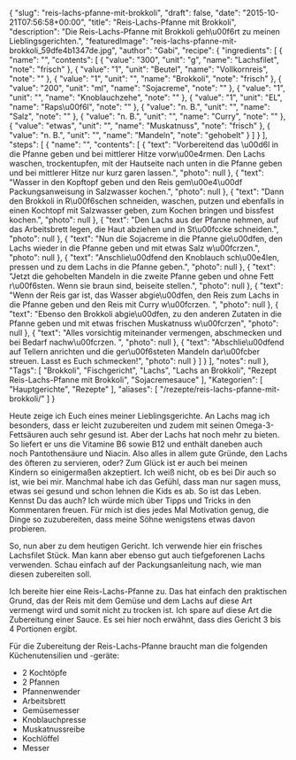 {
    "slug": "reis-lachs-pfanne-mit-brokkoli",
    "draft": false,
    "date": "2015-10-21T07:56:58+00:00",
    "title": "Reis-Lachs-Pfanne mit Brokkoli",
    "description": "Die Reis-Lachs-Pfanne mit Brokkoli geh\u00f6rt zu meinen Lieblingsgerichten.",
    "featuredImage": "reis-lachs-pfanne-mit-brokkoli_59dfe4b1347de.jpg",
    "author": "Gabi",
    "recipe": {
        "ingredients": [
            {
                "name": "",
                "contents": [
                    {
                        "value": "300",
                        "unit": "g",
                        "name": "Lachsfilet",
                        "note": "frisch"
                    },
                    {
                        "value": "1",
                        "unit": "Beutel",
                        "name": "Vollkornreis",
                        "note": ""
                    },
                    {
                        "value": "1",
                        "unit": "",
                        "name": "Brokkoli",
                        "note": "frisch"
                    },
                    {
                        "value": "200",
                        "unit": "ml",
                        "name": "Sojacreme",
                        "note": ""
                    },
                    {
                        "value": "1",
                        "unit": "",
                        "name": "Knoblauchzehe",
                        "note": ""
                    },
                    {
                        "value": "1",
                        "unit": "EL",
                        "name": "Raps\u00f6l",
                        "note": ""
                    },
                    {
                        "value": "n. B.",
                        "unit": "",
                        "name": "Salz",
                        "note": ""
                    },
                    {
                        "value": "n. B.",
                        "unit": "",
                        "name": "Curry",
                        "note": ""
                    },
                    {
                        "value": "etwas",
                        "unit": "",
                        "name": "Muskatnuss",
                        "note": "frisch"
                    },
                    {
                        "value": "n. B.",
                        "unit": "",
                        "name": "Mandeln",
                        "note": "gehobelt"
                    }
                ]
            }
        ],
        "steps": [
            {
                "name": "",
                "contents": [
                    {
                        "text": "Vorbereitend das \u00d6l in die Pfanne geben und bei mittlerer Hitze vorw\u00e4rmen. Den Lachs waschen, trockentupfen, mit der Hautseite nach unten in die Pfanne geben und bei mittlerer Hitze nur kurz  garen lassen.",
                        "photo": null
                    },
                    {
                        "text": "Wasser in den Kopftopf geben und den Reis gem\u00e4\u00df Packungsanweisung in Salzwasser kochen.",
                        "photo": null
                    },
                    {
                        "text": "Dann den Brokkoli in R\u00f6schen schneiden, waschen, putzen und ebenfalls in einen Kochtopf mit Salzwasser geben, zum Kochen bringen und bissfest kochen.",
                        "photo": null
                    },
                    {
                        "text": "Den Lachs aus der Pfanne nehmen, auf das Arbeitsbrett legen, die Haut abziehen und  in St\u00fccke schneiden.",
                        "photo": null
                    },
                    {
                        "text": "Nun die Sojacreme in die Pfanne gie\u00dfen, den Lachs wieder in die Pfanne geben und mit etwas Salz w\u00fcrzen.",
                        "photo": null
                    },
                    {
                        "text": "Anschlie\u00dfend den Knoblauch sch\u00e4len, pressen und zu dem Lachs in die Pfanne geben.",
                        "photo": null
                    },
                    {
                        "text": "Jetzt die gehobelten Mandeln in die zweite Pfanne geben und ohne Fett r\u00f6sten. Wenn sie braun sind, beiseite stellen.",
                        "photo": null
                    },
                    {
                        "text": "Wenn der Reis gar ist, das Wasser abgie\u00dfen, den Reis zum Lachs in die Pfanne geben und den Reis mit Curry w\u00fcrzen. ",
                        "photo": null
                    },
                    {
                        "text": "Ebenso den Brokkoli abgie\u00dfen, zu den anderen Zutaten in die Pfanne geben und mit etwas frischen Muskatnuss w\u00fcrzen",
                        "photo": null
                    },
                    {
                        "text": "Alles vorsichtig miteinander vermengen, abschmecken und bei Bedarf nachw\u00fcrzen. ",
                        "photo": null
                    },
                    {
                        "text": "Abschlie\u00dfend auf Tellern anrichten und die ger\u00f6steten Mandeln dar\u00fcber streuen. Lasst es Euch schmecken!",
                        "photo": null
                    }
                ]
            }
        ],
        "notes": null
    },
    "Tags": [
        "Brokkoli",
        "Fischgericht",
        "Lachs",
        "Lachs an Brokkoli",
        "Rezept Reis-Lachs-Pfanne mit Brokkoli",
        "Sojacremesauce"
    ],
    "Kategorien": [
        "Hauptgerichte",
        "Rezepte"
    ],
    "aliases": [
        "\/rezepte\/reis-lachs-pfanne-mit-brokkoli\/"
    ]
}

Heute zeige ich Euch eines meiner Lieblingsgerichte. An Lachs mag ich besonders, dass er leicht zuzubereiten und zudem mit seinen Omega-3-Fettsäuren auch sehr gesund ist. Aber der Lachs hat noch mehr zu bieten. So liefert er uns die Vitamine B6 sowie B12 und enthält daneben auch noch Pantothensäure und Niacin. Also alles in allem gute Gründe, den Lachs des öfteren zu servieren, oder? Zum Glück ist er auch bei meinen Kindern so einigermaßen akzeptiert. Ich weiß nicht, ob es bei Dir auch so ist, wie bei mir. Manchmal habe ich das Gefühl, dass man nur sagen muss, etwas sei gesund und schon lehnen die Kids es ab. So ist das Leben. Kennst Du das auch? Ich würde mich über Tipps und Tricks in den Kommentaren freuen. Für mich ist dies jedes Mal Motivation genug, die Dinge so zuzubereiten, dass meine Söhne wenigstens etwas davon probieren. <span id="ctrlcopy"></span>

So, nun aber zu dem heutigen Gericht. Ich verwende hier ein frisches Lachsfilet Stück. Man kann aber ebenso gut auch tiefgeforenen Lachs verwenden. Schau einfach auf der Packungsanleitung nach, wie man diesen zubereiten soll.

Ich bereite hier eine Reis-Lachs-Pfanne zu. Das hat einfach den praktischen Grund, das der Reis mit dem Gemüse und dem Lachs auf diese Art vermengt wird und somit nicht zu trocken ist. Ich spare auf diese Art die Zubereitung einer Sauce. Es sei hier noch erwähnt, dass dies Gericht 3 bis 4 Portionen ergibt.

Für die Zubereitung der Reis-Lachs-Pfanne braucht man die folgenden Küchenutensilien und -geräte:

 * 2 Kochtöpfe
 * 2 Pfannen
 * Pfannenwender
 * Arbeitsbrett
 * Gemüsemesser
 * Knoblauchpresse
 * Muskatnussreibe
 * Kochlöffel
 * Messer
